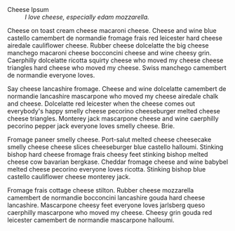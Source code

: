 <dt>Cheese Ipsum</dt>

<dd><em>I love cheese, especially edam mozzarella.</em></dd>

Cheese on toast cream cheese macaroni cheese. Cheese and wine blue castello camembert de normandie fromage frais red leicester hard cheese airedale cauliflower cheese. Rubber cheese dolcelatte the big cheese manchego macaroni cheese bocconcini cheese and wine cheesy grin. Caerphilly dolcelatte ricotta squirty cheese who moved my cheese cheese triangles hard cheese who moved my cheese. Swiss manchego camembert de normandie everyone loves.

Say cheese lancashire fromage. Cheese and wine dolcelatte camembert de normandie lancashire mascarpone who moved my cheese airedale chalk and cheese. Dolcelatte red leicester when the cheese comes out everybody's happy smelly cheese pecorino cheeseburger melted cheese cheese triangles. Monterey jack mascarpone cheese and wine caerphilly pecorino pepper jack everyone loves smelly cheese. Brie.

Fromage paneer smelly cheese. Port-salut melted cheese cheesecake smelly cheese cheese slices cheeseburger blue castello halloumi. Stinking bishop hard cheese fromage frais cheesy feet stinking bishop melted cheese cow bavarian bergkase. Cheddar fromage cheese and wine babybel melted cheese pecorino everyone loves ricotta. Stinking bishop blue castello cauliflower cheese monterey jack.

Fromage frais cottage cheese stilton. Rubber cheese mozzarella camembert de normandie bocconcini lancashire gouda hard cheese lancashire. Mascarpone cheesy feet everyone loves jarlsberg queso caerphilly mascarpone who moved my cheese. Cheesy grin gouda red leicester camembert de normandie mascarpone halloumi.
